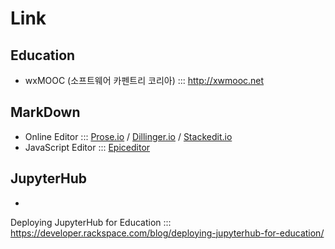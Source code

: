 # Link

## Education
* wxMOOC (소프트웨어 카펜트리 코리아) ::: http://xwmooc.net

## MarkDown
* Online Editor ::: [Prose.io](http://prose.io) / [Dillinger.io](http://dillinger.io) / [Stackedit.io](https://stackedit.io)
* JavaScript Editor ::: [Epiceditor](http://epiceditor.com/)

## JupyterHub
* 
Deploying JupyterHub for Education ::: https://developer.rackspace.com/blog/deploying-jupyterhub-for-education/

